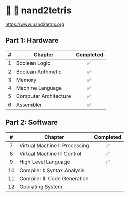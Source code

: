 # 🔌 🧱 nand2tetris

<https://www.nand2tetris.org>

## Part 1: Hardware

|  #  | Chapter               | Completed |
| :-: | --------------------- | :-------: |
|  1  | Boolean Logic         |    ✅     |
|  2  | Boolean Arithmetic    |    ✅     |
|  3  | Memory                |    ✅     |
|  4  | Machine Language      |    ✅     |
|  5  | Computer Architecture |    ✅     |
|  6  | Assembler             |    ✅     |

## Part 2: Software

|  #  | Chapter                       | Completed |
| :-: | ----------------------------- | :-------: |
|  7  | Virtual Machine I: Processing |    ✅     |
|  8  | Virtual Machine II: Control   |    ✅     |
|  9  | High Level Language           |    ✅     |
| 10  | Compiler I: Syntax Analysis   |           |
| 11  | Compiler II: Code Generation  |           |
| 12  | Operating System              |           |

